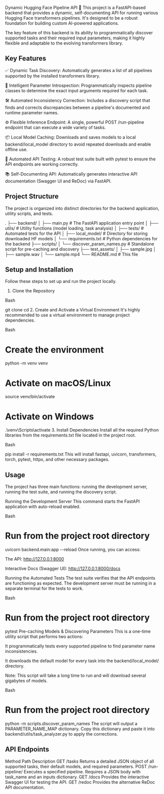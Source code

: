 Dynamic Hugging Face Pipeline API 🚀
This project is a FastAPI-based backend that provides a dynamic, self-documenting API for running various Hugging Face transformers pipelines. It's designed to be a robust foundation for building custom AI-powered applications.

The key feature of this backend is its ability to programmatically discover supported tasks and their required input parameters, making it highly flexible and adaptable to the evolving transformers library.

## Key Features
✅ Dynamic Task Discovery: Automatically generates a list of all pipelines supported by the installed transformers library.

🧠 Intelligent Parameter Introspection: Programmatically inspects pipeline classes to determine the exact input arguments required for each task.

🛠️ Automated Inconsistency Correction: Includes a discovery script that finds and corrects discrepancies between a pipeline's documented and runtime parameter names.

⚙️ Flexible Inference Endpoint: A single, powerful POST /run-pipeline endpoint that can execute a wide variety of tasks.

📦 Local Model Caching: Downloads and saves models to a local backend/local_model directory to avoid repeated downloads and enable offline use.

🧪 Automated API Testing: A robust test suite built with pytest to ensure the API endpoints are working correctly.

📚 Self-Documenting API: Automatically generates interactive API documentation (Swagger UI and ReDoc) via FastAPI.

## Project Structure
The project is organized into distinct directories for the backend application, utility scripts, and tests.

.
├── backend/
│   ├── main.py                 # The FastAPI application entry point
│   ├── utils/                  # Utility functions (model loading, task analysis)
│   ├── tests/                  # Automated tests for the API
│   ├── local_model/            # Directory for storing downloaded HF models
│   └── requirements.txt        # Python dependencies for the backend
├── scripts/
│   └── discover_param_names.py # Standalone script for pre-caching and discovery
├── test_assets/
│   ├── sample.jpg
│   ├── sample.wav
│   └── sample.mp4
└── README.md                   # This file
## Setup and Installation
Follow these steps to set up and run the project locally.

1. Clone the Repository

Bash

git clone <your-repository-url>
cd <your-repository-name>
2. Create and Activate a Virtual Environment
It's highly recommended to use a virtual environment to manage project dependencies.

Bash

# Create the environment
python -m venv venv

# Activate on macOS/Linux
source venv/bin/activate

# Activate on Windows
.\venv\Scripts\activate
3. Install Dependencies
Install all the required Python libraries from the requirements.txt file located in the project root.

Bash

pip install -r requirements.txt
This will install fastapi, uvicorn, transformers, torch, pytest, httpx, and other necessary packages.

## Usage
The project has three main functions: running the development server, running the test suite, and running the discovery script.

Running the Development Server
This command starts the FastAPI application with auto-reload enabled.

Bash

# Run from the project root directory
uvicorn backend.main:app --reload
Once running, you can access:

The API: http://127.0.0.1:8000

Interactive Docs (Swagger UI): http://127.0.0.1:8000/docs

Running the Automated Tests
The test suite verifies that the API endpoints are functioning as expected. The development server must be running in a separate terminal for the tests to work.

Bash

# Run from the project root directory
pytest
Pre-caching Models & Discovering Parameters
This is a one-time utility script that performs two actions:

It programmatically tests every supported pipeline to find parameter name inconsistencies.

It downloads the default model for every task into the backend/local_model/ directory.

Note: This script will take a long time to run and will download several gigabytes of models.

Bash

# Run from the project root directory
python -m scripts.discover_param_names
The script will output a PARAMETER_NAME_MAP dictionary. Copy this dictionary and paste it into backend/utils/task_analyzer.py to apply the corrections.

## API Endpoints
Method	Path	Description
GET	/tasks	Returns a detailed JSON object of all supported tasks, their default models, and required parameters.
POST	/run-pipeline/	Executes a specified pipeline. Requires a JSON body with task_name and an inputs dictionary.
GET	/docs	Provides the interactive Swagger UI for testing the API.
GET	/redoc	Provides the alternative ReDoc API documentation.